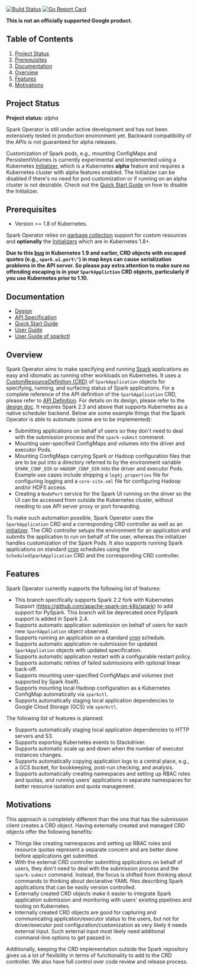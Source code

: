 [![Build Status](https://travis-ci.org/GoogleCloudPlatform/spark-on-k8s-operator.svg?branch=master)](https://travis-ci.org/GoogleCloudPlatform/spark-on-k8s-operator.svg?branch=master)
[![Go Report Card](https://goreportcard.com/badge/github.com/GoogleCloudPlatform/spark-on-k8s-operator)](https://goreportcard.com/report/github.com/GoogleCloudPlatform/spark-on-k8s-operator)

**This is not an officially supported Google product.**

## Table of Contents
1. [Project Status](#project-status)
2. [Prerequisites](#prerequisites)
3. [Documentation](#documentation)
4. [Overview](#overview)
5. [Features](#features)
6. [Motivations](#motivations)

## Project Status

**Project status:** *alpha* 

Spark Operator is still under active development and has not been extensively tested in production environment yet. Backward compatibility of the APIs is not guaranteed for alpha releases.

Customization of Spark pods, e.g., mounting ConfigMaps and PersistentVolumes is currently experimental and implemented using a Kubernetes
[Initializer](https://kubernetes.io/docs/admin/extensible-admission-controllers/#initializers), which is a Kubernetes **alpha** feature and 
requires a Kubernetes cluster with alpha features enabled. The Initializer can be disabled if there's no need for pod customization or
 if running on an alpha cluster is not desirable. Check out the [Quick Start Guide](docs/quick-start-guide.md#configuration) on how to disable
 the Initializer.

## Prerequisites

* Version >= 1.8 of Kubernetes.

Spark Operator relies on [garbage collection](https://kubernetes.io/docs/concepts/workloads/controllers/garbage-collection/) support for 
custom resources and **optionally** the [Initializers](https://kubernetes.io/docs/admin/extensible-admission-controllers/#initializers) which are in Kubernetes 1.8+.

**Due to this [bug](https://github.com/kubernetes/kubernetes/issues/56018) in Kubernetes 1.9 and earlier, CRD objects with
escaped quotes (e.g., `spark.ui.port\"`) in map keys can cause serialization problems in the API server. So please pay
extra attention to make sure no offending escaping is in your `SparkAppliction` CRD objects, particularly if you use 
Kubernetes prior to 1.10.**   

## Documentation

* [Design](docs/design.md)
* [API Specification](docs/api.md)
* [Quick Start Guide](docs/quick-start-guide.md)
* [User Guide](docs/user-guide.md)
* [User Guide of sparkctl](sparkctl/README.md)

## Overview

Spark Operator aims to make specifying and running [Spark](https://github.com/apache/spark) 
applications as easy and idiomatic as running other workloads on Kubernetes. It uses a 
[CustomResourceDefinition (CRD)](https://kubernetes.io/docs/tasks/access-kubernetes-api/extend-api-custom-resource-definitions/) of 
`SparkApplication` objects for specifying, running, and surfacing status of Spark applications. For a complete reference 
of the API definition of the `SparkApplication` CRD, please refer to [API Definition](docs/api.md). For details on its design, 
please refer to the [design doc](docs/design.md). It requires Spark 2.3 and above that supports Kubernetes as a native scheduler 
backend. Below are some example things that the Spark Operator is able to automate (some are to be implemented):
* Submitting applications on behalf of users so they don't need to deal with the submission process and the `spark-submit` command.
* Mounting user-specified ConfigMaps and volumes into the driver and executor Pods.
* Mounting ConfigMaps carrying Spark or Hadoop configuration files that are to be put into a directory referred to by the 
environment variable `SPARK_CONF_DIR` or `HADOOP_CONF_DIR` into the driver and executor Pods. Example use cases include 
shipping a `log4j.properties` file for configuring logging and a `core-site.xml` file for configuring Hadoop and/or HDFS 
access.
* Creating a `NodePort` service for the Spark UI running on the driver so the UI can be accessed from outside the Kubernetes 
cluster, without needing to use API server proxy or port forwarding.

To make such automation possible, Spark Operator uses the `SparkApplication` CRD and a corresponding CRD controller as well as an 
[initializer](https://kubernetes.io/docs/admin/extensible-admission-controllers/#initializers). The CRD controller setups the 
environment for an application and submits the application to run on behalf of the user, whereas the initializer handles customization 
of the Spark Pods. It also supports running Spark applications on standard [cron](https://en.wikipedia.org/wiki/Cron) schedules using 
the `ScheduledSparkApplication` CRD and the corresponding CRD controller.

## Features

Spark Operator currently supports the following list of features:

* This branch specifically supports Spark 2.2 fork with Kubernetes Support (https://github.com/apache-spark-on-k8s/spark) to add support for PySpark. This branch will be deprecated once PySpark support is added in Spark 2.4.
* Supports automatic application submission on behalf of users for each new `SparkAppliation` object observed.
* Supports running an application on a standard [cron](https://en.wikipedia.org/wiki/Cron) schedule.
* Supports automatic application re-submission for updated `SparkAppliation` objects with updated specification.
* Supports automatic application restart with a configurable restart policy.
* Supports automatic retries of failed submissions with optional linear back-off.
* Supports mounting user-specified ConfigMaps and volumes (not supported by Spark itself).
* Supports mounting local Hadoop configuration as a Kubernetes ConfigMap automatically via `sparkctl`.
* Supports automatically staging local application dependencies to Google Cloud Storage (GCS) via `sparkctl`.

The following list of features is planned:

* Supports automatically staging local application dependencies to HTTP servers and S3.
* Supports exporting Kubernetes events to Stackdriver.
* Supports automatic scale up and down when the number of executor instances changes.
* Supports automatically copying application logs to a central place, e.g., a GCS bucket, for bookkeeping, post-run checking, and analysis.
* Supports automatically creating namespaces and setting up RBAC roles and quotas, and running users' applications in separate 
namespaces for better resource isolation and quota management. 

## Motivations

This approach is completely different than the one that has the submission client creates a CRD object. Having externally 
created and managed CRD objects offer the following benefits:
* Things like creating namespaces and setting up RBAC roles and resource quotas represent a separate concern and are better 
done before applications get submitted.
* With the external CRD controller submitting applications on behalf of users, they don't need to deal with the submission 
process and the `spark-submit` command. Instead, the focus is shifted from thinking about commands to thinking about declarative 
YAML files describing Spark applications that can be easily version controlled. 
* Externally created CRD objects make it easier to integrate Spark application submission and monitoring with users' existing 
pipelines and tooling on Kubernetes.
* Internally created CRD objects are good for capturing and communicating application/executor status to the users, but not 
for driver/executor pod configuration/customization as very likely it needs external input. Such external input most likely 
need additional command-line options to get passed in.

Additionally, keeping the CRD implementation outside the Spark repository gives us a lot of flexibility in terms of 
functionality to add to the CRD controller. We also have full control over code review and release process.
